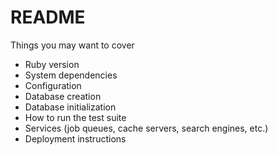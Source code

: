 # README

Things you may want to cover

* Ruby version
* System dependencies
* Configuration
* Database creation
* Database initialization
* How to run the test suite
* Services (job queues, cache servers, search engines, etc.)
* Deployment instructions